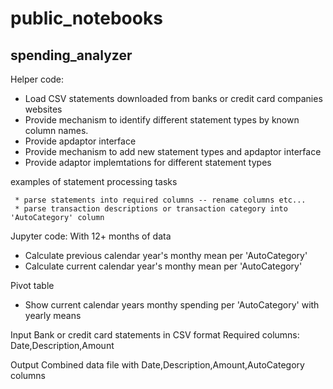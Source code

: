 # public_notebooks

## spending_analyzer

Helper code:

  * Load CSV statements downloaded from banks or credit card companies websites
  * Provide mechanism to identify different statement types by known column names.
  * Provide apdaptor interface
  * Provide mechanism to add new statement types and apdaptor interface
  * Provide adaptor implemtations for different statement types
   
  examples of statement processing tasks
  
     * parse statements into required columns -- rename columns etc...
     * parse transaction descriptions or transaction category into 'AutoCategory' column
      
Jupyter code:
  With 12+ months of data
  
  * Calculate previous calendar year's monthy mean per 'AutoCategory'
  * Calculate current calendar year's monthy mean per 'AutoCategory'
    
  Pivot table
  * Show current calendar years monthy spending per 'AutoCategory' with yearly means 


Input
  Bank or credit card statements in CSV format
  Required columns: Date,Description,Amount
  
Output
  Combined data file with Date,Description,Amount,AutoCategory columns


  
  
 
 
